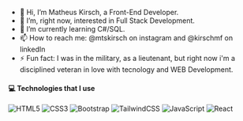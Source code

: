 - 👋 Hi, I’m Matheus Kirsch, a Front-End Developer.
- 👀 I’m, right now, interested in Full Stack Development.
- 🌱 I’m currently learning C#/SQL.
- 📫 How to reach me: @mtskirsch on instagram and @kirschmf on linkedIn
- ⚡ Fun fact: I was in the military, as a lieutenant, but right now i'm a disciplined veteran in love with tecnology and WEB Development.

#### 💻 Technologies that I use
![HTML5](./assets.png) ![CSS3](./assets/css.svg) ![Bootstrap](./assets/bootstrap.svg) ![TailwindCSS](./assets/tailwind.svg) ![JavaScript](./assets/javascript.svg) ![React](./assets/react.svg)

